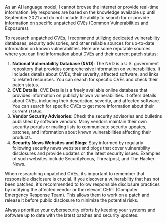 As an AI language model, I cannot browse the internet or provide real-time information. My responses are based on the knowledge available up until September 2021 and do not include the ability to search for or provide information on specific unpatched CVEs (Common Vulnerabilities and Exposures).

To research unpatched CVEs, I recommend utilizing dedicated vulnerability databases, security advisories, and other reliable sources for up-to-date information on known vulnerabilities. Here are some reputable sources where you can find information about CVEs and their current patch status:

1. **National Vulnerability Database (NVD)**: The NVD is a U.S. government repository that provides comprehensive information on vulnerabilities. It includes details about CVEs, their severity, affected software, and links to related resources. You can search for specific CVEs and check their patch status.
2. **CVE Details**: CVE Details is a freely available online database that provides information on publicly known vulnerabilities. It offers details about CVEs, including their description, severity, and affected software. You can search for specific CVEs to get more information about their current status.
3. **Vendor Security Advisories**: Check the security advisories and bulletins published by software vendors. Many vendors maintain their own security portals or mailing lists to communicate security updates, patches, and information about known vulnerabilities affecting their products.
4. **Security News Websites and Blogs**: Stay informed by regularly following security news websites and blogs that cover vulnerability disclosures and provide updates on the latest security issues. Examples of such websites include SecurityFocus, Threatpost, and The Hacker News.

When researching unpatched CVEs, it's important to remember that responsible disclosure is crucial. If you discover a vulnerability that has not been patched, it's recommended to follow responsible disclosure practices by notifying the affected vendor or the relevant CERT (Computer Emergency Response Team). This allows them to work on a patch and release it before public disclosure to minimize the potential risks.

Always prioritize your cybersecurity efforts by keeping your systems and software up to date with the latest patches and security updates.